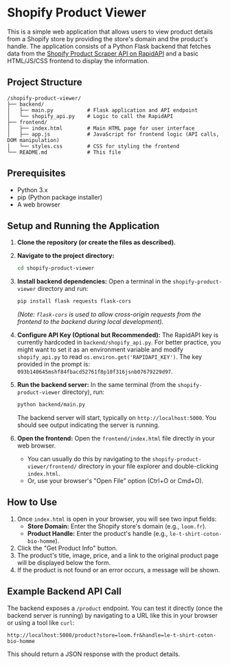 # Shopify Product Viewer

This is a simple web application that allows users to view product details from a Shopify store by providing the store's domain and the product's handle. The application consists of a Python Flask backend that fetches data from the [Shopify Product Scraper API on RapidAPI](https://rapidapi.com/restyler/api/shopify-product-scraper-fast-easy-reliable) and a basic HTML/JS/CSS frontend to display the information.

## Project Structure

```
/shopify-product-viewer/
├── backend/
│   ├── main.py           # Flask application and API endpoint
│   └── shopify_api.py    # Logic to call the RapidAPI
├── frontend/
│   ├── index.html        # Main HTML page for user interface
│   ├── app.js            # JavaScript for frontend logic (API calls, DOM manipulation)
│   └── styles.css        # CSS for styling the frontend
└── README.md             # This file
```

## Prerequisites

*   Python 3.x
*   pip (Python package installer)
*   A web browser

## Setup and Running the Application

1.  **Clone the repository (or create the files as described).**

2.  **Navigate to the project directory:**
    ```bash
    cd shopify-product-viewer
    ```

3.  **Install backend dependencies:**
    Open a terminal in the `shopify-product-viewer` directory and run:
    ```bash
    pip install flask requests flask-cors
    ```
    *(Note: `flask-cors` is used to allow cross-origin requests from the frontend to the backend during local development).*

4.  **Configure API Key (Optional but Recommended):**
    The RapidAPI key is currently hardcoded in `backend/shopify_api.py`. For better practice, you might want to set it as an environment variable and modify `shopify_api.py` to read `os.environ.get('RAPIDAPI_KEY')`. The key provided in the prompt is: `093b140645mshf84fbacd52761f8p10f316jsnb07679229d97`.

5.  **Run the backend server:**
    In the same terminal (from the `shopify-product-viewer` directory), run:
    ```bash
    python backend/main.py
    ```
    The backend server will start, typically on `http://localhost:5000`. You should see output indicating the server is running.

6.  **Open the frontend:**
    Open the `frontend/index.html` file directly in your web browser.
    *   You can usually do this by navigating to the `shopify-product-viewer/frontend/` directory in your file explorer and double-clicking `index.html`.
    *   Or, use your browser's "Open File" option (Ctrl+O or Cmd+O).

## How to Use

1.  Once `index.html` is open in your browser, you will see two input fields:
    *   **Store Domain:** Enter the Shopify store's domain (e.g., `loom.fr`).
    *   **Product Handle:** Enter the product's handle (e.g., `le-t-shirt-coton-bio-homme`).
2.  Click the "Get Product Info" button.
3.  The product's title, image, price, and a link to the original product page will be displayed below the form.
4.  If the product is not found or an error occurs, a message will be shown.

## Example Backend API Call

The backend exposes a `/product` endpoint. You can test it directly (once the backend server is running) by navigating to a URL like this in your browser or using a tool like `curl`:

`http://localhost:5000/product?store=loom.fr&handle=le-t-shirt-coton-bio-homme`

This should return a JSON response with the product details.
```
